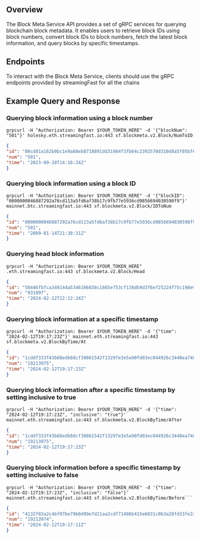 
## Overview
The Block Meta Service API provides a set of gRPC services for querying blockchain block metadata. It enables users to retrieve block IDs using block numbers,
convert block IDs to block numbers, fetch the latest block information, and query blocks by specific timestamps.

## Endpoints

To interact with the Block Meta Service, clients should use the gRPC endpoints provided by streamingFast for all the chains

## Example Query and Response

### Querying block information using a block number

```
grpcurl -H "Authorization: Bearer $YOUR_TOKEN_HERE" -d '{"blockNum": "501"}' holesky.eth.streamingfast.io:443 sf.blockmeta.v2.Block/NumToID
```

```json
{
"id": "00cd01a162b0bc1e9a88eb8718891dd31984f3fb64c2392570d310d8a5f05bf6",
"num": "501",
"time": "2023-09-28T14:16:24Z"
}
```

### Querying block information using a block ID

```
grpcurl -H "Authorization: Bearer $YOUR_TOKEN_HERE" -d '{"blockID": "0000000046887292a76cd113a5fd6af38b17c9fb77e5936cd9856694030598f9"}' mainnet.btc.streamingfast.io:443 sf.blockmeta.v2.Block/IDToNum
```

```json
{
"id": "0000000046887292a76cd113a5fd6af38b17c9fb77e5936cd9856694030598f9",
"num": "501",
"time": "2009-01-14T21:38:31Z"
}
```

### Querying head block information

```
grpcurl -H "Authorization: Bearer $YOUR_TOKEN_HERE" .eth.streamingfast.io:443 sf.blockmeta.v2.Block/Head
```

```json
{
"id": "50446fbfca349144a5346106038c1865e753cf138db9d3f6ef25224f75c198e9",
"num": "931897",
"time": "2024-02-12T22:12:24Z"
}
```

### Querying block information at a specific timestamp

```
grpcurl -H "Authorization: Bearer $YOUR_TOKEN_HERE" -d '{"time": "2024-02-12T19:17:23Z"}' mainnet.eth.streamingfast.io:443 sf.blockmeta.v2.BlockByTime/At

```

```json
{
"id": "1cddf333f43b88edb8dcf30861542f13297e3e5a90fd03ec044926c3440ea748",
"num": "19213975",
"time": "2024-02-12T19:17:23Z"
}
```

### Querying block information after a specific timestamp by setting inclusive to true

```
grpcurl -H "Authorization: Bearer $YOUR_TOKEN_HERE" -d '{"time": "2024-02-12T19:17:23Z", "inclusive": "true"}' mainnet.eth.streamingfast.io:443 sf.blockmeta.v2.BlockByTime/After
```

```json
{
"id": "1cddf333f43b88edb8dcf30861542f13297e3e5a90fd03ec044926c3440ea748",
"num": "19213975",
"time": "2024-02-12T19:17:23Z"
}
```
### Querying block information before a specific timestamp by setting inclusive to false

```
grpcurl -H "Authorization: Bearer $YOUR_TOKEN_HERE" -d '{"time": "2024-02-12T19:17:23Z", "inclusive": "false"}' mainnet.eth.streamingfast.io:443 sf.blockmeta.v2.BlockByTime/Before```
```

```json
{
"id": "4132f03a2c4bf07be79b0d99e7d21aa2cdf71486b415e6031c0b3a28fd33fe2a",
"num": "19213974",
"time": "2024-02-12T19:17:11Z"
}
```
